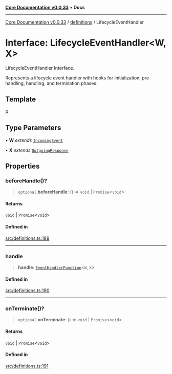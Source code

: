 [**Core Documentation v0.0.33**](../../README.md) • **Docs**

***

[Core Documentation v0.0.33](../../modules.md) / [definitions](../README.md) / LifecycleEventHandler

# Interface: LifecycleEventHandler\<W, X\>

LifecycleEventHandler Interface.

Represents a lifecycle event handler with hooks for initialization, pre-handling, handling, and termination phases.

## Template

X

## Type Parameters

• **W** *extends* [`IncomingEvent`](../../events/IncomingEvent/classes/IncomingEvent.md)

• **X** *extends* [`OutgoingResponse`](../../events/OutgoingResponse/classes/OutgoingResponse.md)

## Properties

### beforeHandle()?

> `optional` **beforeHandle**: () => `void` \| `Promise`\<`void`\>

#### Returns

`void` \| `Promise`\<`void`\>

#### Defined in

[src/definitions.ts:189](https://github.com/stonemjs/core/blob/08021ed6e90932028c37aa9d72d99b714efcda42/src/definitions.ts#L189)

***

### handle

> **handle**: [`EventHandlerFunction`](../type-aliases/EventHandlerFunction.md)\<`W`, `X`\>

#### Defined in

[src/definitions.ts:190](https://github.com/stonemjs/core/blob/08021ed6e90932028c37aa9d72d99b714efcda42/src/definitions.ts#L190)

***

### onTerminate()?

> `optional` **onTerminate**: () => `void` \| `Promise`\<`void`\>

#### Returns

`void` \| `Promise`\<`void`\>

#### Defined in

[src/definitions.ts:191](https://github.com/stonemjs/core/blob/08021ed6e90932028c37aa9d72d99b714efcda42/src/definitions.ts#L191)
